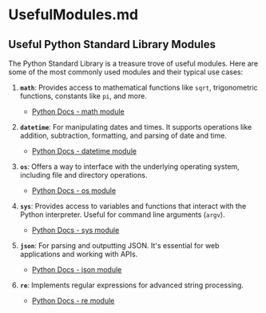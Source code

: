 # UsefulModules.md

## Useful Python Standard Library Modules

The Python Standard Library is a treasure trove of useful modules. Here are some of the most commonly used modules and their typical use cases:

1. **`math`**: Provides access to mathematical functions like `sqrt`, trigonometric functions, constants like `pi`, and more.
   - [Python Docs - math module](https://docs.python.org/3/library/math.html)

2. **`datetime`**: For manipulating dates and times. It supports operations like addition, subtraction, formatting, and parsing of date and time.
   - [Python Docs - datetime module](https://docs.python.org/3/library/datetime.html)

3. **`os`**: Offers a way to interface with the underlying operating system, including file and directory operations.
   - [Python Docs - os module](https://docs.python.org/3/library/os.html)

4. **`sys`**: Provides access to variables and functions that interact with the Python interpreter. Useful for command line arguments (`argv`).
   - [Python Docs - sys module](https://docs.python.org/3/library/sys.html)

5. **`json`**: For parsing and outputting JSON. It's essential for web applications and working with APIs.
   - [Python Docs - json module](https://docs.python.org/3/library/json.html)

6. **`re`**: Implements regular expressions for advanced string processing.
   - [Python Docs - re module](https://docs.python.org/3/library/re.html)
